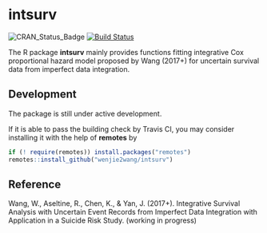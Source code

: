 # intsurv

![CRAN_Status_Badge][cranVersion]
[![Build Status][travis_master]][travis]


The R package **intsurv** mainly provides functions fitting integrative Cox
proportional hazard model proposed by Wang (2017+) for uncertain survival data
from imperfect data integration.


## Development

The package is still under active development.

If it is able to pass the building check by Travis CI, you may consider
installing it with the help of **remotes** by

```R
if (! require(remotes)) install.packages("remotes")
remotes::install_github("wenjie2wang/intsurv")
```


## Reference

Wang, W., Aseltine, R., Chen, K., & Yan, J. (2017+).  Integrative Survival
Analysis with Uncertain Event Records from Imperfect Data Integration with
Application in a Suicide Risk Study. (working in progress)


[cranVersion]: http://www.r-pkg.org/badges/version/intsurv
[travis]: https://travis-ci.org/wenjie2wang/intsurv
[travis_master]: https://travis-ci.org/wenjie2wang/intsurv.svg?branch=master
